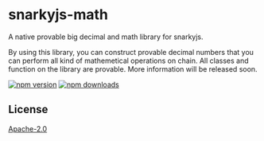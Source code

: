 # snarkyjs-math

A native provable big decimal and math library for snarkyjs.

By using this library, you can construct provable decimal numbers that you can perform all kind of mathemetical operations on chain. All classes and function on the library are provable. More information will be released soon.

[![npm version](https://img.shields.io/npm/v/typescript-bignumber.svg)](https://www.npmjs.com/package/typescript-bignumber)
[![npm downloads](https://img.shields.io/npm/dw/typescript-bignumber)](https://www.npmjs.com/package/typescript-bignumber)

## License

[Apache-2.0](LICENSE)

